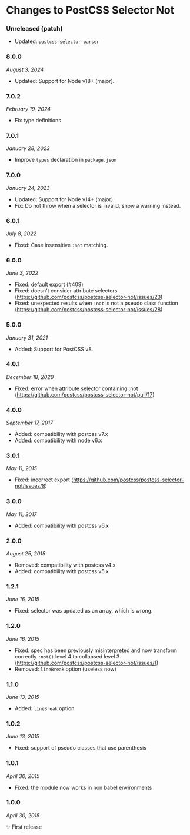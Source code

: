 # Changes to PostCSS Selector Not

### Unreleased (patch)

- Updated: `postcss-selector-parser`

### 8.0.0

_August 3, 2024_

- Updated: Support for Node v18+ (major).

### 7.0.2

_February 19, 2024_

- Fix type definitions

### 7.0.1

_January 28, 2023_

- Improve `types` declaration in `package.json`

### 7.0.0

_January 24, 2023_

- Updated: Support for Node v14+ (major).
- Fix: Do not throw when a selector is invalid, show a warning instead.

### 6.0.1

_July 8, 2022_

- Fixed: Case insensitive `:not` matching.

### 6.0.0

_June 3, 2022_

- Fixed: default export ([#409](https://github.com/csstools/postcss-plugins/issues/409))
- Fixed: doesn't consider attribute selectors (https://github.com/postcss/postcss-selector-not/issues/23)
- Fixed: unexpected results when `:not` is not a pseudo class function (https://github.com/postcss/postcss-selector-not/issues/28)

### 5.0.0

_January 31, 2021_

- Added: Support for PostCSS v8.

### 4.0.1

_December 18, 2020_

- Fixed: error when attribute selector containing :not (https://github.com/postcss/postcss-selector-not/pull/17)

### 4.0.0

_September 17, 2017_

- Added: compatibility with postcss v7.x
- Added: compatibility with node v6.x

### 3.0.1

_May 11, 2015_

- Fixed: incorrect export (https://github.com/postcss/postcss-selector-not/issues/8)

### 3.0.0

_May 11, 2017_

- Added: compatibility with postcss v6.x

### 2.0.0

_August 25, 2015_

- Removed: compatibility with postcss v4.x
- Added: compatibility with postcss v5.x

### 1.2.1

_June 16, 2015_

- Fixed: selector was updated as an array, which is wrong.

### 1.2.0

_June 16, 2015_

- Fixed: spec has been previously misinterpreted and now transform correctly
`:not()` level 4 to collapsed level 3
(https://github.com/postcss/postcss-selector-not/issues/1)
- Removed: `lineBreak` option (useless now)

### 1.1.0

_June 13, 2015_

- Added: `lineBreak` option

### 1.0.2

_June 13, 2015_

- Fixed: support of pseudo classes that use parenthesis

### 1.0.1

_April 30, 2015_

- Fixed: the module now works in non babel environments

### 1.0.0

_April 30, 2015_

✨ First release
